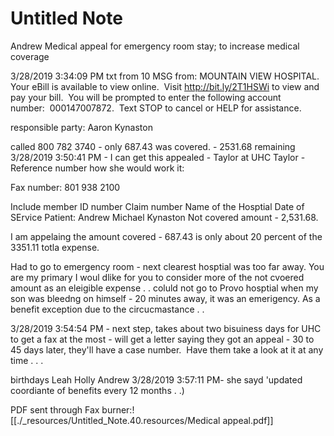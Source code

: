 # Untitled Note

Andrew Medical appeal for emergency room stay; to increase medical coverage

3/28/2019 3:34:09 PM
txt from 10
MSG from: MOUNTAIN VIEW HOSPITAL. Your eBill is available to view online.  Visit <http://bit.ly/2T1HSWi> to view and pay your bill.  You will be prompted to enter the following account number:  000147007872.  Text STOP to cancel or HELP for assistance.

responsible party: Aaron Kynaston

called 800 782 3740
\- only 687.43 was covered.
\- 2531.68 remaining
3/28/2019 3:50:41 PM - I can get this appealed - Taylor at UHC
Taylor - Reference number
how she would work it:

Fax number: 801 938 2100

Include member ID number
Claim number
Name of the Hosptial
Date of SErvice
Patient: Andrew Michael Kynaston
Not covered amount - 2,531.68.

I am appelaing the amount covered - 687.43 is only about 20 percent of the 3351.11 totla expense.

Had to go to emergency room - next clearest hosptial was too far away. You are my primary
I woul dlike for you to consider more of the not cvoered amount as an eleigible expense . .
coluld not go to Provo hosptial when my son was bleedng on himself - 20 minutes away, it was an emerigency. As a benefit exception due to the circucmastance . .

3/28/2019 3:54:54 PM - next step, takes about two bisuiness days for UHC to get a fax at the most - will get a letter saying they got an appeal - 30 to 45 days later, they'll have a case number.  Have them take a look at it at any time . . .

birthdays
Leah
Holly Andrew
3/28/2019 3:57:11 PM- she sayd 'updated coordiante of benefits every 12 months . .)

PDF sent through Fax burner:![[./_resources/Untitled_Note.40.resources/Medical appeal.pdf]]
